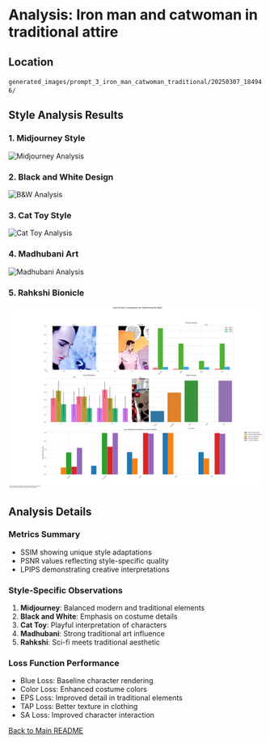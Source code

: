 # Analysis: Iron man and catwoman in traditional attire

## Location
`generated_images/prompt_3_iron_man_catwoman_traditional/20250307_184946/`

## Style Analysis Results

### 1. Midjourney Style
![Midjourney Analysis](generated_images/prompt_3_iron_man_catwoman_traditional/20250307_184946/analysis/analysis_midjourney.png)

### 2. Black and White Design
![B&W Analysis](generated_images/prompt_3_iron_man_catwoman_traditional/20250307_184946/analysis/analysis_black-and-white-design.png)

### 3. Cat Toy Style
![Cat Toy Analysis](generated_images/prompt_3_iron_man_catwoman_traditional/20250307_184946/analysis/analysis_cat-toy.png)

### 4. Madhubani Art
![Madhubani Analysis](generated_images/prompt_3_iron_man_catwoman_traditional/20250307_184946/analysis/analysis_madhubani-art.png)

### 5. Rahkshi Bionicle
![Rahkshi Analysis](generated_images/prompt_3_iron_man_catwoman_traditional/20250307_184946/analysis/analysis_rahkshi-bionicle.png)

## Analysis Details

### Metrics Summary
- SSIM showing unique style adaptations
- PSNR values reflecting style-specific quality
- LPIPS demonstrating creative interpretations

### Style-Specific Observations
1. **Midjourney**: Balanced modern and traditional elements
2. **Black and White**: Emphasis on costume details
3. **Cat Toy**: Playful interpretation of characters
4. **Madhubani**: Strong traditional art influence
5. **Rahkshi**: Sci-fi meets traditional aesthetic

### Loss Function Performance
- Blue Loss: Baseline character rendering
- Color Loss: Enhanced costume colors
- EPS Loss: Improved detail in traditional elements
- TAP Loss: Better texture in clothing
- SA Loss: Improved character interaction

[Back to Main README](README.md) 